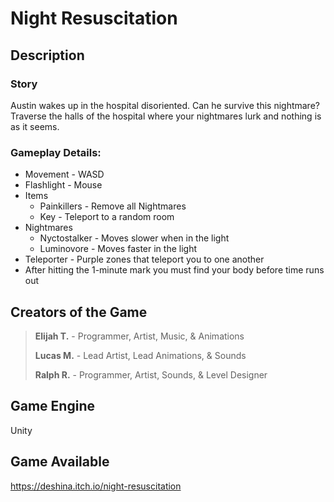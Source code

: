 # Night Resuscitation

## Description
### Story
​Austin wakes up in the hospital disoriented. Can he survive this nightmare? Traverse the halls of the hospital where your nightmares lurk and nothing is as it seems.
### Gameplay Details:
- Movement - WASD
- Flashlight - Mouse
- Items
  - Painkillers - Remove all Nightmares
  - Key - Teleport to a random room
- Nightmares
  - Nyctostalker - Moves slower when in the light
  - Luminovore - Moves faster in the light
- Teleporter - Purple zones that teleport you to one another
- After hitting the 1-minute mark you must find your body before time runs out

## Creators of the Game
>**Elijah T.** - Programmer, Artist, Music, & Animations
>
>**Lucas M.** - Lead Artist, Lead Animations, & Sounds
>
>**Ralph R.** - Programmer, Artist, Sounds, & Level Designer

## Game Engine
Unity

## Game Available
https://deshina.itch.io/night-resuscitation
